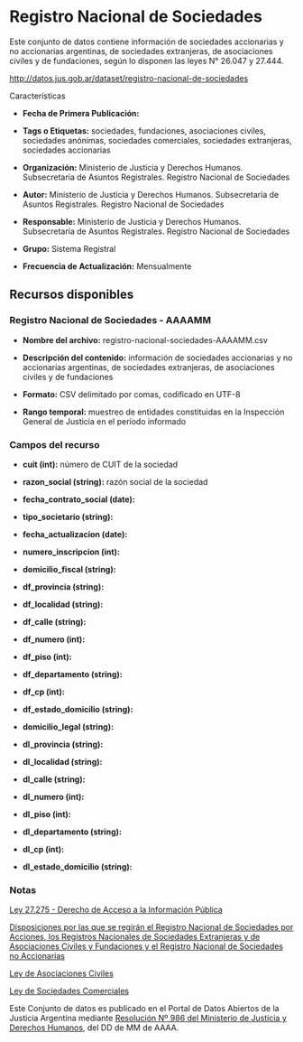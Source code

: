 Registro Nacional de Sociedades
===============================

Este conjunto de datos contiene información de sociedades accionarias y no accionarias argentinas, de sociedades extranjeras, de asociaciones civiles y de fundaciones, según lo disponen las leyes N° 26.047 y 27.444.

http://datos.jus.gob.ar/dataset/registro-nacional-de-sociedades

Características

-   **Fecha de Primera Publicación:**

-   **Tags o Etiquetas:** sociedades, fundaciones, asociaciones civiles, sociedades anónimas, sociedades comerciales, sociedades extranjeras, sociedades accionarias

-   **Organización:** Ministerio de Justicia y Derechos Humanos. Subsecretaría de Asuntos Registrales. Registro Nacional de Sociedades

-   **Autor:** Ministerio de Justicia y Derechos Humanos. Subsecretaría de Asuntos Registrales. Registro Nacional de Sociedades

-   **Responsable:** Ministerio de Justicia y Derechos Humanos. Subsecretaría de Asuntos Registrales. Registro Nacional de Sociedades

-   **Grupo:** Sistema Registral

-   **Frecuencia de Actualización:** Mensualmente

Recursos disponibles
--------------------

### Registro Nacional de Sociedades - AAAAMM

-   **Nombre del archivo:** registro-nacional-sociedades-AAAAMM.csv

-   **Descripción del contenido:** información de sociedades accionarias y no accionarias argentinas, de sociedades extranjeras, de asociaciones civiles y de fundaciones

-   **Formato:** CSV delimitado por comas, codificado en UTF-8

-   **Rango temporal:** muestreo de entidades constituidas en la Inspección General de Justicia en el período informado

### Campos del recurso

-   **cuit (int):** número de CUIT de la sociedad

-   **razon_social (string):** razón social de la sociedad

-   **fecha_contrato_social (date):**

-   **tipo_societario (string):**

-   **fecha_actualizacion (date):**

-   **numero_inscripcion (int):**

-   **domicilio_fiscal (string):**

-   **df_provincia (string):**

-   **df_localidad (string):**

-   **df_calle (string):**

-   **df_numero (int):**

-   **df_piso (int):**

-   **df_departamento (string):**

-   **df_cp (int):**

-   **df_estado_domicilio (string):**

-   **domicilio_legal (string):**

-   **dl_provincia (string):**

-   **dl_localidad (string):**

-   **dl_calle (string):**

-   **dl_numero (int):**

-   **dl_piso (int):**

-   **dl_departamento (string):**

-   **dl_cp (int):**

-   **dl_estado_domicilio (string):**

### Notas

[Ley 27.275 - Derecho de Acceso a la Información Pública](http://servicios.infoleg.gob.ar/infolegInternet/anexos/265000-269999/265949/norma.htm)

[Disposiciones por las que se regirán el Registro Nacional de Sociedades por Acciones, los Registros Nacionales de Sociedades Extranjeras y de Asociaciones Civiles y Fundaciones y el Registro Nacional de Sociedades no Accionarias](http://servicios.infoleg.gob.ar/infolegInternet/anexos/105000-109999/108436/norma.htm)

[Ley de Asociaciones Civiles](http://servicios.infoleg.gob.ar/infolegInternet/anexos/0-4999/456/norma.htm)

[Ley de Sociedades Comerciales](http://servicios.infoleg.gob.ar/infolegInternet/anexos/25000-29999/25553/texact.htm)

Este Conjunto de datos es publicado en el Portal de Datos Abiertos de la Justicia Argentina mediante [Resolución Nº 986 del Ministerio de Justicia y Derechos Humanos](), del DD de MM de AAAA.
